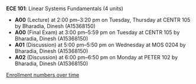 **ECE 101**: Linear Systems Fundamentals (4 units)

- **A00** (Lecture) at 2:00 pm–3:20 pm on Tuesday, Thursday at CENTR 105 by Bharadia, Dinesh (A15368150)
- **A00** (Final Exam) at 3:00 pm–5:59 pm on Tuesday at CENTR 105 by Bharadia, Dinesh (A15368150)
- **A01** (Discussion) at 5:00 pm–5:50 pm on Wednesday at MOS 0204 by Bharadia, Dinesh (A15368150)
- **A02** (Discussion) at 6:00 pm–6:50 pm on Monday at PETER 102 by Bharadia, Dinesh (A15368150)

[Enrollment numbers over time](./ECE101.tsv)
